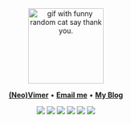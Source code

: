 <div align="center">
<img height="150" src="https://raw.githubusercontent.com/dindin12138/dindin12138/main/" alt="gif with funny random cat say thank you." />
</div>

<p align="center">
<b><a href="https://github.com/neovim/neovim">(Neo)Vimer</a></b>
•
<b><a href="mailto:xxx@xxx.xxx"> Email me</a></b>
•
<b><a href="https://xxx.xxx.xxx">My Blog</a></b>

<p align="center">
<img src="https://img.shields.io/badge/neovim-%2357A143.svg?&style=for-the-badge&logo=neovim&logoColor=white"/>
<img src = "https://img.shields.io/badge/c-%2300599C.svg?style=for-the-badge&logo=c&logoColor=white">
<img src = "https://img.shields.io/badge/c++-%2300599C.svg?style=for-the-badge&logo=c%2B%2B&logoColor=white">
<img src="https://img.shields.io/badge/lua-%232C2D72.svg?&style=for-the-badge&logo=lua&logoColor=white"/>
<img src="https://img.shields.io/badge/rust-%23000000.svg?&style=for-the-badge&logo=rust&logoColor=white"/>
<img src="https://img.shields.io/badge/python-3670A0?style=for-the-badge&logo=python&logoColor=ffdd54"/>
</p>
